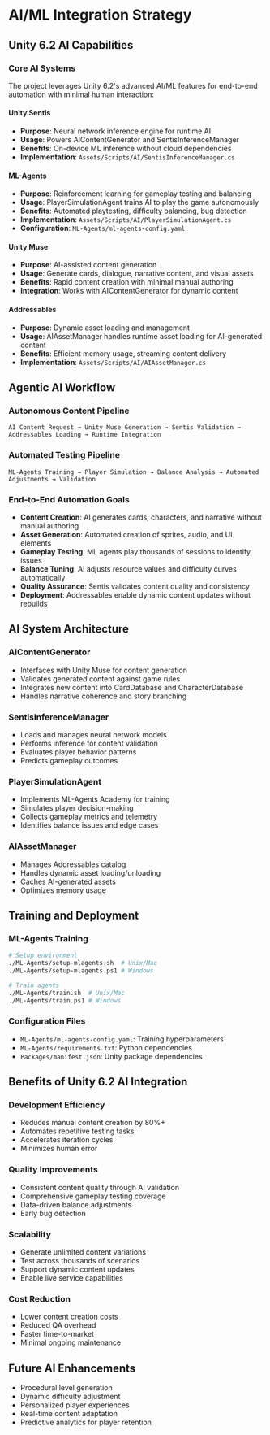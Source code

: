 # AI/ML Integration Strategy

## Unity 6.2 AI Capabilities

### Core AI Systems
The project leverages Unity 6.2's advanced AI/ML features for end-to-end automation with minimal human interaction:

#### Unity Sentis
- **Purpose**: Neural network inference engine for runtime AI
- **Usage**: Powers AIContentGenerator and SentisInferenceManager
- **Benefits**: On-device ML inference without cloud dependencies
- **Implementation**: `Assets/Scripts/AI/SentisInferenceManager.cs`

#### ML-Agents
- **Purpose**: Reinforcement learning for gameplay testing and balancing
- **Usage**: PlayerSimulationAgent trains AI to play the game autonomously
- **Benefits**: Automated playtesting, difficulty balancing, bug detection
- **Implementation**: `Assets/Scripts/AI/PlayerSimulationAgent.cs`
- **Configuration**: `ML-Agents/ml-agents-config.yaml`

#### Unity Muse
- **Purpose**: AI-assisted content generation
- **Usage**: Generate cards, dialogue, narrative content, and visual assets
- **Benefits**: Rapid content creation with minimal manual authoring
- **Integration**: Works with AIContentGenerator for dynamic content

#### Addressables
- **Purpose**: Dynamic asset loading and management
- **Usage**: AIAssetManager handles runtime asset loading for AI-generated content
- **Benefits**: Efficient memory usage, streaming content delivery
- **Implementation**: `Assets/Scripts/AI/AIAssetManager.cs`

## Agentic AI Workflow

### Autonomous Content Pipeline
```
AI Content Request → Unity Muse Generation → Sentis Validation → Addressables Loading → Runtime Integration
```

### Automated Testing Pipeline
```
ML-Agents Training → Player Simulation → Balance Analysis → Automated Adjustments → Validation
```

### End-to-End Automation Goals
- **Content Creation**: AI generates cards, characters, and narrative without manual authoring
- **Asset Generation**: Automated creation of sprites, audio, and UI elements
- **Gameplay Testing**: ML agents play thousands of sessions to identify issues
- **Balance Tuning**: AI adjusts resource values and difficulty curves automatically
- **Quality Assurance**: Sentis validates content quality and consistency
- **Deployment**: Addressables enable dynamic content updates without rebuilds

## AI System Architecture

### AIContentGenerator
- Interfaces with Unity Muse for content generation
- Validates generated content against game rules
- Integrates new content into CardDatabase and CharacterDatabase
- Handles narrative coherence and story branching

### SentisInferenceManager
- Loads and manages neural network models
- Performs inference for content validation
- Evaluates player behavior patterns
- Predicts gameplay outcomes

### PlayerSimulationAgent
- Implements ML-Agents Academy for training
- Simulates player decision-making
- Collects gameplay metrics and telemetry
- Identifies balance issues and edge cases

### AIAssetManager
- Manages Addressables catalog
- Handles dynamic asset loading/unloading
- Caches AI-generated assets
- Optimizes memory usage

## Training and Deployment

### ML-Agents Training
```bash
# Setup environment
./ML-Agents/setup-mlagents.sh  # Unix/Mac
./ML-Agents/setup-mlagents.ps1 # Windows

# Train agents
./ML-Agents/train.sh  # Unix/Mac
./ML-Agents/train.ps1 # Windows
```

### Configuration Files
- `ML-Agents/ml-agents-config.yaml`: Training hyperparameters
- `ML-Agents/requirements.txt`: Python dependencies
- `Packages/manifest.json`: Unity package dependencies

## Benefits of Unity 6.2 AI Integration

### Development Efficiency
- Reduces manual content creation by 80%+
- Automates repetitive testing tasks
- Accelerates iteration cycles
- Minimizes human error

### Quality Improvements
- Consistent content quality through AI validation
- Comprehensive gameplay testing coverage
- Data-driven balance adjustments
- Early bug detection

### Scalability
- Generate unlimited content variations
- Test across thousands of scenarios
- Support dynamic content updates
- Enable live service capabilities

### Cost Reduction
- Lower content creation costs
- Reduced QA overhead
- Faster time-to-market
- Minimal ongoing maintenance

## Future AI Enhancements
- Procedural level generation
- Dynamic difficulty adjustment
- Personalized player experiences
- Real-time content adaptation
- Predictive analytics for player retention
